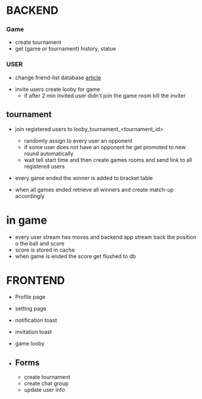 # BACKEND

### Game
- create tournament
- get (game or tournament) history, statue

### USER 
- change friend-list database 
    [article](https://medium.com/analytics-vidhya/add-friends-with-689a2fa4e41d)

* invite users create looby for game 
   - if after 2 min invited user didn't join the game room kill the inviter

## tournament 
- join registered users to looby_tournament_<tournament_id>
   - randomly assign to every user an opponent
   - if some user does not have an opponent he get promoted to new round automatically
   - wait tell start time and then create games rooms and send link to all registered users

- every game ended the winner is added to bracket table
- when all games ended retrieve all winners and create match-up accordingly

# in game
 - every user stream hes moves and backend app stream back the position o the ball and score
 - score is stored in cache
 - when game is ended the score get flushed to db


# FRONTEND
- Profile page
- setting page
- notification toast
- invitation toast
- game looby

- ## Forms
    - create tournament
    - create chat group
    - update user info
